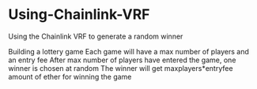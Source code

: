 # Using-Chainlink-VRF
Using the Chainlink VRF to generate a random winner

Building a lottery game
Each game will have a max number of players and an entry fee
After max number of players have entered the game, one winner is chosen at random
The winner will get maxplayers*entryfee amount of ether for winning the game
